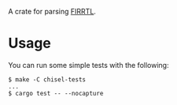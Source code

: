 
A crate for parsing [FIRRTL](https://github.com/chipsalliance/firrtl-spec).

# Usage

You can run some simple tests with the following:

```
$ make -C chisel-tests
...
$ cargo test -- --nocapture 
```

